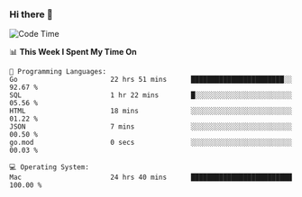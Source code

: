 ### Hi there 👋

<!--
**CrazyCollin/crazycollin** is a ✨ _special_ ✨ repository because its `README.md` (this file) appears on your GitHub profile.

Here are some ideas to get you started:

- 🔭 I’m currently working on ...
- 🌱 I’m currently learning ...
- 👯 I’m looking to collaborate on ...
- 🤔 I’m looking for help with ...
- 💬 Ask me about ...
- 📫 How to reach me: ...
- 😄 Pronouns: ...
- ⚡ Fun fact: ...
-->

<!--START_SECTION:waka-->
![Code Time](http://img.shields.io/badge/Code%20Time-3%2C307%20hrs%2053%20mins-blue)

📊 **This Week I Spent My Time On** 

```text
💬 Programming Languages: 
Go                       22 hrs 51 mins      ███████████████████████░░   92.67 % 
SQL                      1 hr 22 mins        █░░░░░░░░░░░░░░░░░░░░░░░░   05.56 % 
HTML                     18 mins             ░░░░░░░░░░░░░░░░░░░░░░░░░   01.22 % 
JSON                     7 mins              ░░░░░░░░░░░░░░░░░░░░░░░░░   00.50 % 
go.mod                   0 secs              ░░░░░░░░░░░░░░░░░░░░░░░░░   00.03 % 

💻 Operating System: 
Mac                      24 hrs 40 mins      █████████████████████████   100.00 % 
```


<!--END_SECTION:waka-->

